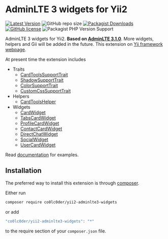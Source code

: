 # AdminLTE 3 widgets for Yii2

[![Latest Version](https://img.shields.io/github/release/co0lc0der/yii2-adminlte3-widgets?style=flat-square)](https://github.com/co0lc0der/yii2-adminlte3-widgets/release)
![GitHub repo size](https://img.shields.io/github/repo-size/co0lc0der/yii2-adminlte3-widgets?color=orange&label=size&style=flat-square)
[![Packagist Downloads](https://img.shields.io/packagist/dt/co0lc0der/yii2-adminlte3-widgets?color=yellow&style=flat-square)](https://packagist.org/packages/co0lc0der/yii2-adminlte3-widgets)
[![GitHub license](https://img.shields.io/github/license/co0lc0der/yii2-adminlte3-widgets?style=flat-square)](https://github.com/co0lc0der/yii2-adminlte3-widgets/blob/main/LICENSE.md)
![Packagist PHP Version Support](https://img.shields.io/packagist/php-v/co0lc0der/yii2-adminlte3-widgets?color=8993be&style=flat-square)

AdminLTE 3 widgets for Yii2. **Based on [AdminLTE 3.1.0](https://github.com/ColorlibHQ/AdminLTE/releases/tag/v3.1.0)**. More widgets, helpers and Gii will be added in the future. This extension on [Yii framework webpage](https://www.yiiframework.com/extension/co0lc0der/yii2-adminlte3-widgets).

At present time the extension includes

- Traits
	* [CardToolsSupportTrait](docs/CardToolsSupportTrait.md)
	* [ShadowSupportTrait](docs/ShadowSupportTrait.md)
	* [ColorSupportTrait](docs/ColorSupportTrait.md)
	* [CustomCssSupportTrait](docs/CustomCssSupportTrait.md)
- Helpers
	* [CardToolsHelper](docs/CardToolsHelper.md)
- Widgets
	* [CardWidget](docs/CardWidget.md)
	* [TabsCardWidget](docs/TabsCardWidget.md)
	* [ProfileCardWidget](docs/ProfileCardWidget.md)
	* [ContactCardWidget](docs/ContactCardWidget.md)
	* [DirectChatWidget](docs/DirectChatWidget.md)
	* [SocialWidget](docs/SocialWidget.md)
	* [UserCardWidget](docs/UserCardWidget.md)

Read [documentation](https://github.com/co0lc0der/yii2-adminlte3-widgets/blob/main/docs/index.md) for examples.

## Installation

The preferred way to install this extension is through [composer](http://getcomposer.org/download/).

Either run

```sh
composer require co0lc0der/yii2-adminlte3-widgets
```

or add

```js
"co0lc0der/yii2-adminlte3-widgets": "*"
```

to the require section of your `composer.json` file.
